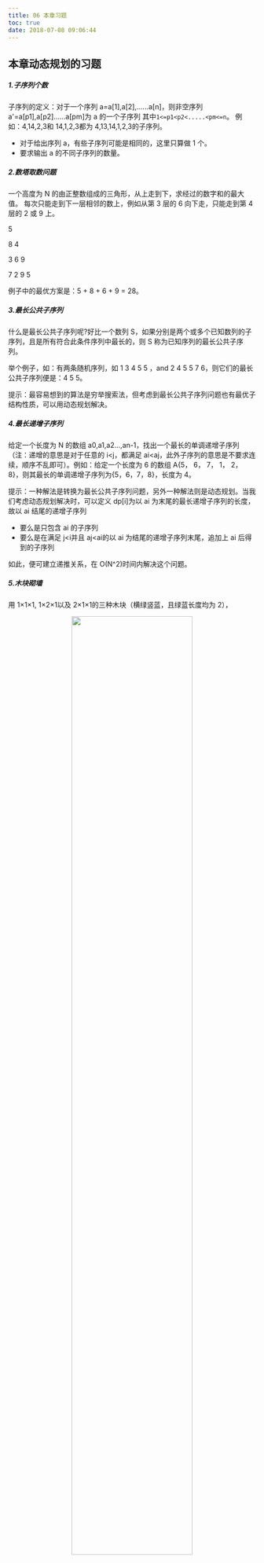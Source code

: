 ```yaml
---
title: 06 本章习题
toc: true
date: 2018-07-08 09:06:44
---
```

## 本章动态规划的习题

##### 1.子序列个数

子序列的定义：对于一个序列 a=a[1],a[2],......a[n]，则非空序列 a'=a[p1],a[p2]......a[pm]为 a 的一个子序列
其中`1<=p1<p2<.....<pm<=n`。 例如：4,14,2,3和 14,1,2,3都为 4,13,14,1,2,3的子序列。
 - 对于给出序列 a，有些子序列可能是相同的，这里只算做 1 个。
 - 要求输出 a 的不同子序列的数量。

##### 2.数塔取数问题

一个高度为 N 的由正整数组成的三角形，从上走到下，求经过的数字和的最大值。
每次只能走到下一层相邻的数上，例如从第 3 层的 6 向下走，只能走到第 4 层的 2 或 9 上。

   5

  8 4

 3 6 9

7 2 9 5

例子中的最优方案是：5 + 8 + 6 + 9 = 28。


##### 3.最长公共子序列

什么是最长公共子序列呢?好比一个数列 S，如果分别是两个或多个已知数列的子序列，且是所有符合此条件序列中最长的，则 S 称为已知序列的最长公共子序列。

举个例子，如：有两条随机序列，如 1 3 4 5 5 ，and 2 4 5 5 7 6，则它们的最长公共子序列便是：4 5 5。

提示：最容易想到的算法是穷举搜索法，但考虑到最长公共子序列问题也有最优子结构性质，可以用动态规划解决。

##### 4.最长递增子序列

给定一个长度为 N 的数组 a0,a1,a2...,an-1，找出一个最长的单调递增子序列（注：递增的意思是对于任意的 i<j，都满足 ai<aj，此外子序列的意思是不要求连续，顺序不乱即可）。例如：给定一个长度为 6 的数组 A{5， 6， 7， 1， 2， 8}，则其最长的单调递增子序列为{5，6，7，8}，长度为 4。

提示：一种解法是转换为最长公共子序列问题，另外一种解法则是动态规划。当我们考虑动态规划解决时，可以定义 dp[i]为以 ai 为末尾的最长递增子序列的长度，故以 ai 结尾的递增子序列
 - 要么是只包含 ai 的子序列
 - 要么是在满足 j<i并且 aj<ai的以 ai 为结尾的递增子序列末尾，追加上 ai 后得到的子序列

如此，便可建立递推关系，在 O(N^2)时间内解决这个问题。


##### 5.木块砌墙

用 1×1×1, 1×2×1以及 2×1×1的三种木块（横绿竖蓝，且绿蓝长度均为 2），

<p align="center">
    <img width="70%" height="70%" src="http://images.iterate.site/blog/image/180708/ffagKCm7ml.png?imageslim">
</p>

搭建高长宽分别为 K × 2^N × 1的墙，不能翻转、旋转（其中，0<=N<=1024，1<=K<=4）

<p align="center">
    <img width="70%" height="70%" src="http://images.iterate.site/blog/image/180708/hikAH6HJe0.png?imageslim">
</p>

有多少种方案，输出结果

对 1000000007 取模。

举个例子如给定高度和长度：N=1 K=2，则答案是 7，即有 7 种搭法，如下图所示：

<p align="center">
    <img width="70%" height="70%" src="http://images.iterate.site/blog/image/180708/G6062CiHid.png?imageslim">
</p>

提示：此题很有意思，涉及的知识点也比较多，包括动态规划，快速矩阵幂，状态压缩，排列组合等等都一一考察了个遍。

而且跟一个比较经典的矩阵乘法问题类似：即用 1 x 2的多米诺骨牌填满 M x N的矩形有多少种方案，M<=5，N<2^31，输出答案 mod p的结果

<p align="center">
    <img width="70%" height="70%" src="http://images.iterate.site/blog/image/180708/iJFf887IAK.png?imageslim">
</p>
